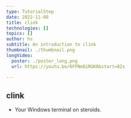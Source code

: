 ```yaml
---
type: TutorialStep
date: 2022-11-08
title: clink
technologies: []
topics: []
author: hs
subtitle: An introduction to clink
thumbnail: ./thumbnail.png
longVideo:
  poster: ./poster_long.png
  url: https://youtu.be/6FFNeDiRGK0&start=82s

---
```


## clink

* Your Windows terminal on steroids.
